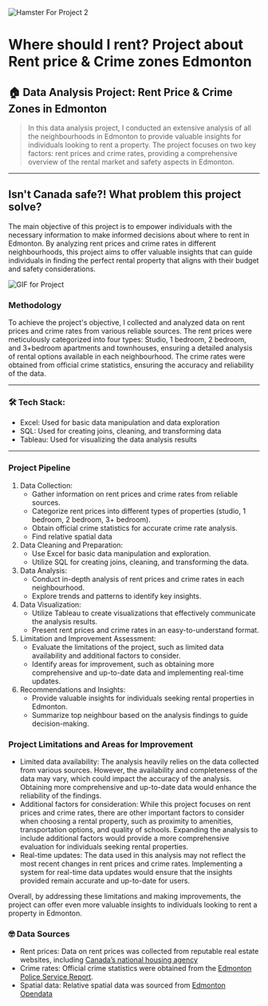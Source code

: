 
![Hamster For Project 2](https://github.com/MadGrib/PortfolioProjects/assets/93443868/59b1027f-cb67-46f8-9c25-f5857089dae8)


# Where should I rent? Project about Rent price & Crime zones Edmonton

## 🏠 Data Analysis Project: Rent Price & Crime Zones in Edmonton

> In this data analysis project, I conducted an extensive analysis of all the neighbourhoods in Edmonton to provide valuable insights for individuals looking to rent a property. The project focuses on two key factors: rent prices and crime rates, providing a comprehensive overview of the rental market and safety aspects in Edmonton.
> 

---

## Isn't Canada safe?! What problem this project solve?

The main objective of this project is to empower individuals with the necessary information to make informed decisions about where to rent in Edmonton. By analyzing rent prices and crime rates in different neighbourhoods, this project aims to offer valuable insights that can guide individuals in finding the perfect rental property that aligns with their budget and safety considerations.

![GIF for Project](https://github.com/MadGrib/PortfolioProjects/assets/93443868/6f50cac5-3c2f-4920-a28b-c6e587566975)



### Methodology

To achieve the project's objective, I collected and analyzed data on rent prices and crime rates from various reliable sources. The rent prices were meticulously categorized into four types: Studio, 1 bedroom, 2 bedroom, and 3+bedroom apartments and townhouses, ensuring a detailed analysis of rental options available in each neighbourhood. The crime rates were obtained from official crime statistics, ensuring the accuracy and reliability of the data.

---

### 🛠️ Tech Stack:

- Excel: Used for basic data manipulation and data exploration
- SQL: Used for creating joins, cleaning, and transforming data
- Tableau: Used for visualizing the data analysis results

---

### Project Pipeline

1. Data Collection:
    - Gather information on rent prices and crime rates from reliable sources.
    - Categorize rent prices into different types of properties (studio, 1 bedroom, 2 bedroom, 3+ bedroom).
    - Obtain official crime statistics for accurate crime rate analysis.
    - Find relative spatial data
2. Data Cleaning and Preparation:
    - Use Excel for basic data manipulation and exploration.
    - Utilize SQL for creating joins, cleaning, and transforming the data.
3. Data Analysis:
    - Conduct in-depth analysis of rent prices and crime rates in each neighbourhood.
    - Explore trends and patterns to identify key insights.
4. Data Visualization:
    - Utilize Tableau to create visualizations that effectively communicate the analysis results.
    - Present rent prices and crime rates in an easy-to-understand format.
5. Limitation and Improvement Assessment:
    - Evaluate the limitations of the project, such as limited data availability and additional factors to consider.
    - Identify areas for improvement, such as obtaining more comprehensive and up-to-date data and implementing real-time updates.
6. Recommendations and Insights:
    - Provide valuable insights for individuals seeking rental properties in Edmonton.
    - Summarize top neighbour based on the analysis findings to guide decision-making.

### Project Limitations and Areas for Improvement

- Limited data availability: The analysis heavily relies on the data collected from various sources. However, the availability and completeness of the data may vary, which could impact the accuracy of the analysis. Obtaining more comprehensive and up-to-date data would enhance the reliability of the findings.
- Additional factors for consideration: While this project focuses on rent prices and crime rates, there are other important factors to consider when choosing a rental property, such as proximity to amenities, transportation options, and quality of schools. Expanding the analysis to include additional factors would provide a more comprehensive evaluation for individuals seeking rental properties.
- Real-time updates: The data used in this analysis may not reflect the most recent changes in rent prices and crime rates. Implementing a system for real-time data updates would ensure that the insights provided remain accurate and up-to-date for users.

Overall, by addressing these limitations and making improvements, the project can offer even more valuable insights to individuals looking to rent a property in Edmonton.

### 🤓 Data Sources

- Rent prices: Data on rent prices was collected from reputable real estate websites, including [Canada’s national housing agency](https://www.cmhc-schl.gc.ca/professionals/housing-markets-data-and-research/housing-data/data-tables/rental-market/rental-market-report-data-tables)
- Crime rates: Official crime statistics were obtained from the [Edmonton Police Service Report](https://openperformance.edmonton.ca/dataset/EPS-Neighbourhood-Criminal-Occurrences/xthe-mnvi).
- Spatial data: Relative spatial data was sourced from [Edmonton Opendata](https://data.edmonton.ca/Census/2021-Federal-Census-Neighbourhoods-as-of-Official-/5bk4-5txu)
